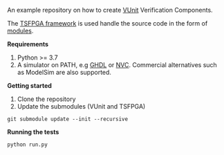 An example repository on how to create [VUnit](https://github.com/VUnit/) Verification Components.

The [TSFPGA framework](https://tsfpga.com/) is used handle the source code in the form of [modules](https://tsfpga.com/module_structure.html).

**Requirements**
1. Python >= 3.7
2. A simulator on PATH, e.g [GHDL](https://github.com/ghdl/ghdl) or [NVC](https://github.com/nickg/nvc). Commercial alternatives such as ModelSim are also supported.

**Getting started**
1. Clone the repository
2. Update the submodules (VUnit and TSFPGA)
```
git submodule update --init --recursive
```

**Running the tests**
```
python run.py
```

